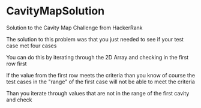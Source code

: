 # CavityMapSolution
Solution to the Cavity Map Challenge from HackerRank

The solution to this problem was that you just needed to see if your test case met four cases  

You can do this by iterating through the 2D Array and checking in the first row first  

If the value from the first row meets the criteria than you know of course the test cases in the "range" of the first case will not be able to meet the criteria  

Than you iterate through values that are not in the range of the first cavity and check  

